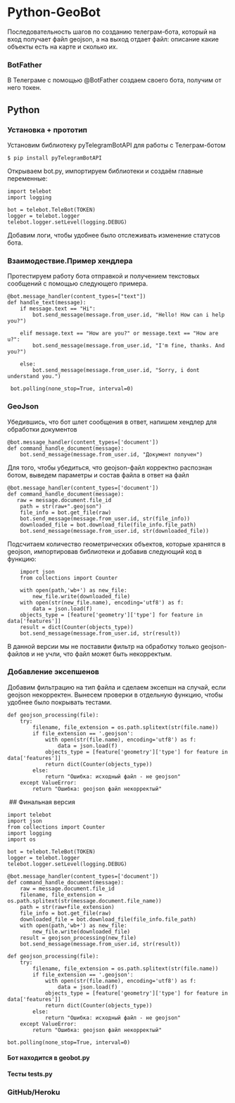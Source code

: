 # Python-GeoBot  

Последовательность шагов по созданию телеграм-бота, который на вход получает файл geojson, а на выход отдает файл: 
описание какие объекты есть на карте и сколько их.

### BotFather
В Телеграме с помощью @BotFather создаем своего бота, получим от него токен.

## Python
### Установка + прототип
Установим библиотеку pyTelegramBotAPI для работы с Телеграм-ботом
   
    $ pip install pyTelegramBotAPI

Открываем bot.py, импортируем библиотеки и создаём главные переменные:
   
    import telebot
    import logging

    bot = telebot.TeleBot(TOKEN)
    logger = telebot.logger
    telebot.logger.setLevel(logging.DEBUG)
Добавим логи, чтобы удобнее было отслеживать изменение статусов бота.

### Взаимодествие.Пример хендлера
Протестируем работу бота отправкой и получением текстовых сообщений с помощью следующего примера.
    
    @bot.message_handler(content_types=["text"])
    def handle_text(message):
        if message.text == "Hi":
            bot.send_message(message.from_user.id, "Hello! How can i help you?")

        elif message.text == "How are you?" or message.text == "How are u?":
            bot.send_message(message.from_user.id, "I'm fine, thanks. And you?")

        else:
            bot.send_message(message.from_user.id, "Sorry, i dont understand you.")
            
     bot.polling(none_stop=True, interval=0) 
     
### GeoJson 
Убедившись, что бот шлет сообщения в ответ, напишем хендлер для обработки документов

    @bot.message_handler(content_types=['document'])
    def command_handle_document(message):
        bot.send_message(message.from_user.id, "Документ получен")  
        
 Для того, чтобы убедиться, что geojson-файл корректно распознан ботом, выведем параметры и состав файла в ответ на файл 
 
    @bot.message_handler(content_types=['document'])
    def command_handle_document(message):
       raw = message.document.file_id
        path = str(raw+".geojson") 
        file_info = bot.get_file(raw)
        bot.send_message(message.from_user.id, str(file_info))    
        downloaded_file = bot.download_file(file_info.file_path)
        bot.send_message(message.from_user.id, str(downloaded_file))
        
  Подсчитаем количество геометрических объектов, которые хранятся в geojson, импортировав библиотеки и добавив следующий код в функцию:      
  
        import json
        from collections import Counter

        with open(path,'wb+') as new_file:
            new_file.write(downloaded_file)
        with open(str(new_file.name), encoding='utf8') as f:
            data = json.load(f)
        objects_type = [feature['geometry']['type'] for feature in data['features']]   
        result = dict(Counter(objects_type))
        bot.send_message(message.from_user.id, str(result))      
 В данной версии мы не поставили фильтр на обработку только geojson-файлов и не учли, что файл может быть некорректым.
 
### Добавление эксепшенов
Добавим фильтрацию на тип файла и сделаем эксепшн на случай, если geojson некорректен. Вынесем проверки в отдельную функцию, 
чтобы удобнее было покрывать тестами.

    def geojson_processing(file):
        try:
            filename, file_extension = os.path.splitext(str(file.name))
            if file_extension == '.geojson':
                with open(str(file.name), encoding='utf8') as f:
                    data = json.load(f)
                objects_type = [feature['geometry']['type'] for feature in data['features']]   
                return dict(Counter(objects_type))           
            else:
                return "Ошибка: исходный файл - не geojson"
        except ValueError:
            return "Ошибка: geojson файл некорректый"

 ## Финальная версия
    
    import telebot
    import json
    from collections import Counter
    import logging
    import os

    bot = telebot.TeleBot(TOKEN)
    logger = telebot.logger
    telebot.logger.setLevel(logging.DEBUG)

    @bot.message_handler(content_types=['document'])
    def command_handle_document(message):
        raw = message.document.file_id  
        filename, file_extension = os.path.splitext(str(message.document.file_name))
        path = str(raw+file_extension) 
        file_info = bot.get_file(raw)
        downloaded_file = bot.download_file(file_info.file_path)
        with open(path,'wb+') as new_file:
            new_file.write(downloaded_file)
        result = geojson_processing(new_file)
        bot.send_message(message.from_user.id, str(result))    

    def geojson_processing(file):
        try:
            filename, file_extension = os.path.splitext(str(file.name))
            if file_extension == '.geojson':
                with open(str(file.name), encoding='utf8') as f:
                    data = json.load(f)
                objects_type = [feature['geometry']['type'] for feature in data['features']]   
                return dict(Counter(objects_type))           
            else:
                return "Ошибка: исходный файл - не geojson"
        except ValueError:
            return "Ошибка: geojson файл некорректый"

    bot.polling(none_stop=True, interval=0) 

#### Бот находится в geobot.py
#### Тесты tests.py

### GitHub/Heroku




